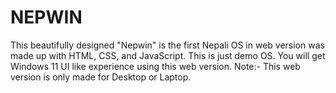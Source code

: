 # NEPWIN
This beautifully designed "Nepwin" is the first Nepali OS in web version was made up with HTML, CSS, and JavaScript. This is just demo OS. You will get Windows 11 UI like experience using this web version. Note:- This web version is only made for Desktop or Laptop.
